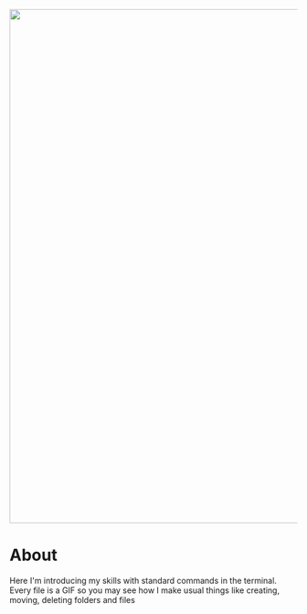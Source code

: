<p align="center">
      <img src="https://i.ibb.co/g4QZX7z/image.png" width="900">
</p>

# About 
Here I'm introducing my skills with standard commands in the terminal. Every file is a GIF so you may see how I make usual things like creating, moving, deleting folders and files
